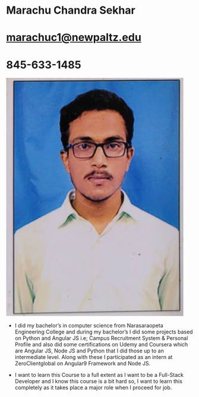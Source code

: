 # Marachu Chandra Sekhar                   
# marachuc1@newpaltz.edu
# 845-633-1485                   
![alt text](mypic.jpg)         
- I did my bachelor’s in computer science from Narasaraopeta Engineering College and during my bachelor’s I did some projects based on Python and Angular JS  i.e; Campus Recruitment System & Personal Profile and also did some certifications on Udemy and Coursera which are Angular JS, Node JS and Python that I did those up to an intermediate level. Along with these I participated as an intern at ZeroClientglobal on Angular9 Framework and Node JS.

- I want to learn this Course to a full extent as I want to be a Full-Stack Developer and I know this course is a bit hard so, I want to learn this completely as it takes place a major role when I proceed for job.                                                                                                                      
